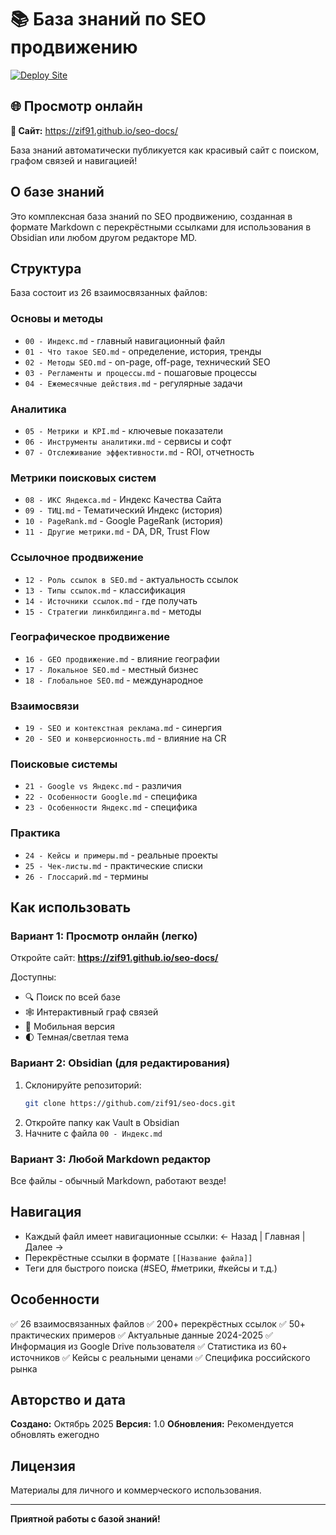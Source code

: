 # 📚 База знаний по SEO продвижению

[![Deploy Site](https://github.com/zif91/seo-docs/actions/workflows/deploy-quartz.yml/badge.svg)](https://github.com/zif91/seo-docs/actions/workflows/deploy-quartz.yml)

## 🌐 Просмотр онлайн

**🔗 Сайт:** https://zif91.github.io/seo-docs/

База знаний автоматически публикуется как красивый сайт с поиском, графом связей и навигацией!

## О базе знаний

Это комплексная база знаний по SEO продвижению, созданная в формате Markdown с перекрёстными ссылками для использования в Obsidian или любом другом редакторе MD.

## Структура

База состоит из 26 взаимосвязанных файлов:

### Основы и методы
- `00 - Индекс.md` - главный навигационный файл
- `01 - Что такое SEO.md` - определение, история, тренды
- `02 - Методы SEO.md` - on-page, off-page, технический SEO
- `03 - Регламенты и процессы.md` - пошаговые процессы
- `04 - Ежемесячные действия.md` - регулярные задачи

### Аналитика
- `05 - Метрики и KPI.md` - ключевые показатели
- `06 - Инструменты аналитики.md` - сервисы и софт
- `07 - Отслеживание эффективности.md` - ROI, отчетность

### Метрики поисковых систем
- `08 - ИКС Яндекса.md` - Индекс Качества Сайта
- `09 - ТИЦ.md` - Тематический Индекс (история)
- `10 - PageRank.md` - Google PageRank (история)
- `11 - Другие метрики.md` - DA, DR, Trust Flow

### Ссылочное продвижение
- `12 - Роль ссылок в SEO.md` - актуальность ссылок
- `13 - Типы ссылок.md` - классификация
- `14 - Источники ссылок.md` - где получать
- `15 - Стратегии линкбилдинга.md` - методы

### Географическое продвижение
- `16 - GEO продвижение.md` - влияние географии
- `17 - Локальное SEO.md` - местный бизнес
- `18 - Глобальное SEO.md` - международное

### Взаимосвязи
- `19 - SEO и контекстная реклама.md` - синергия
- `20 - SEO и конверсионность.md` - влияние на CR

### Поисковые системы
- `21 - Google vs Яндекс.md` - различия
- `22 - Особенности Google.md` - специфика
- `23 - Особенности Яндекс.md` - специфика

### Практика
- `24 - Кейсы и примеры.md` - реальные проекты
- `25 - Чек-листы.md` - практические списки
- `26 - Глоссарий.md` - термины

## Как использовать

### Вариант 1: Просмотр онлайн (легко)

Откройте сайт: **https://zif91.github.io/seo-docs/**

Доступны:
- 🔍 Поиск по всей базе
- 🕸️ Интерактивный граф связей
- 📱 Мобильная версия
- 🌓 Темная/светлая тема

### Вариант 2: Obsidian (для редактирования)

1. Склонируйте репозиторий:
   ```bash
   git clone https://github.com/zif91/seo-docs.git
   ```
2. Откройте папку как Vault в Obsidian
3. Начните с файла `00 - Индекс.md`

### Вариант 3: Любой Markdown редактор

Все файлы - обычный Markdown, работают везде!

## Навигация

- Каждый файл имеет навигационные ссылки: ← Назад | Главная | Далее →
- Перекрёстные ссылки в формате `[[Название файла]]`
- Теги для быстрого поиска (#SEO, #метрики, #кейсы и т.д.)

## Особенности

✅ 26 взаимосвязанных файлов
✅ 200+ перекрёстных ссылок
✅ 50+ практических примеров
✅ Актуальные данные 2024-2025
✅ Информация из Google Drive пользователя
✅ Статистика из 60+ источников
✅ Кейсы с реальными ценами
✅ Специфика российского рынка

## Авторство и дата

**Создано:** Октябрь 2025
**Версия:** 1.0
**Обновления:** Рекомендуется обновлять ежегодно

## Лицензия

Материалы для личного и коммерческого использования.

---

**Приятной работы с базой знаний!**
